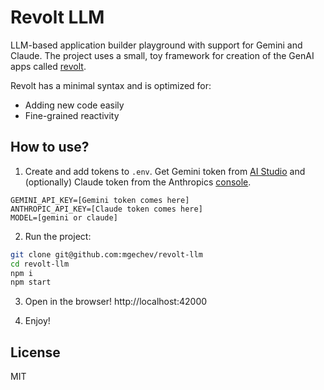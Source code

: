 # Revolt LLM

LLM-based application builder playground with support for Gemini and Claude. The project uses a small, toy framework for creation of the GenAI apps called [revolt](https://github.com/mgechev/revolt).

Revolt has a minimal syntax and is optimized for:

- Adding new code easily
- Fine-grained reactivity

## How to use?

1. Create and add tokens to `.env`. Get Gemini token from [AI Studio](https://aistudio.google.com/apikey) and (optionally) Claude token from the Anthropics [console](https://console.anthropic.com/settings/keys).

```
GEMINI_API_KEY=[Gemini token comes here]
ANTHROPIC_API_KEY=[Claude token comes here]
MODEL=[gemini or claude]
```

2. Run the project:

```bash
git clone git@github.com:mgechev/revolt-llm
cd revolt-llm
npm i
npm start
```

3. Open in the browser! http://localhost:42000

4. Enjoy!

## License

MIT

